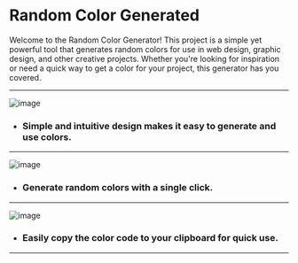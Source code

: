 # Random Color Generated
Welcome to the Random Color Generator! This project is a simple yet powerful tool that generates random colors for use in web design, graphic design, and other creative projects. Whether you're looking for inspiration or need a quick way to get a color for your project, this generator has you covered.

---

![image](https://github.com/sundarraj33/Random_color/assets/64121348/8f362303-364a-4d20-aff3-04d45cdb48a4)
- ### Simple and intuitive design makes it easy to generate and use colors.
---
![image](https://github.com/sundarraj33/Random_color/assets/64121348/99fb742e-45b5-4742-abc2-e5ae8c5c6898)
- ### Generate random colors with a single click.
---
![image](https://github.com/sundarraj33/Random_color/assets/64121348/9bf2982b-59ef-4162-a8af-76bce6e2a821)
- ### Easily copy the color code to your clipboard for quick use.
---
